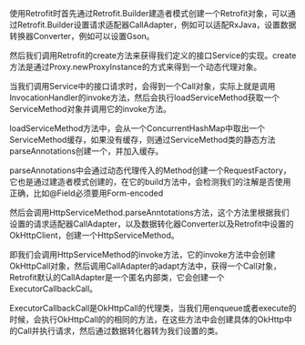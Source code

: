 使用Retrofit时首先通过Retrofit.Builder建造者模式创建一个Retrofit对象，可以通过Retrofit.Builder设置请求适配器CallAdapter，例如可以适配RxJava，设置数据转换器Converter，例如可以设置Gson。

然后我们调用Retrofit的create方法来获得我们定义的接口Service的实现。create方法是通过Proxy.newProxyInstance的方式来得到一个动态代理对象。

当我们调用Service中的接口请求时，会得到一个Call对象，实际上就是调用InvocationHandler的invoke方法，然后会执行loadServiceMethod获取一个ServiceMethod对象并调用它的invoke方法。

loadServiceMethod方法中，会从一个ConcurrentHashMap中取出一个ServiceMethod缓存，如果没有缓存，则通过ServiceMethod类的静态方法parseAnnotations创建一个，并加入缓存。

parseAnnotations中会通过动态代理传入的Method创建一个RequestFactory，它也是通过建造者模式创建的，在它的build方法中，会检测我们的注解是否使用正确，比如@Field必须要用Form-encoded

然后会调用HttpServiceMethod.parseAnntotations方法，这个方法里根据我们设置的请求适配器CallAdapter，以及数据转化器Converter以及Retrofit中设置的OkHttpClient，创建一个HttpServiceMethod。

即我们会调用HttpServiceMethod的invoke方法，它的invoke方法中会创建OkHttpCall对象，然后调用CallAdapter的adapt方法中，获得一个Call对象，Retrofit默认的CallAdapter是一个匿名内部类，它会创建一个ExecutorCallbackCall。

ExecutorCallbackCall是OkHttpCall的代理类，当我们用enqueue或者execute的时候，会执行OkHttpCall的的相同的方法，在这些方法中会创建具体的OkHttp中的Call并执行请求，然后通过数据转化器转为我们设置的类。

